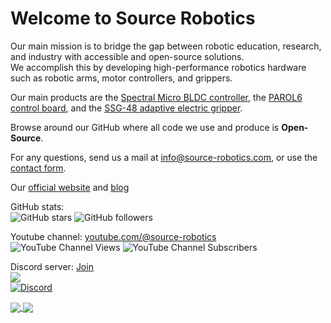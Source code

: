 # Welcome to Source Robotics

Our main mission is to bridge the gap between robotic education, research, and industry with accessible and open-source solutions.<br>
We accomplish this by developing high-performance robotics hardware such as robotic arms, motor controllers, and grippers. 

Our main products are the [Spectral Micro BLDC controller](https://source-robotics.com/products/spectral-micro-bldc-controller), the [PAROL6 control board](https://source-robotics.com/products/parol6-control-board), and the [SSG-48 adaptive electric gripper](https://source-robotics.com/products/compliant-gripper).

Browse around our GitHub where all code we use and produce is **Open-Source**.

For any questions, send us a mail at info@source-robotics.com, or use the [contact form](https://source-robotics.com/pages/contact).

 Our [official website](https://source-robotics.com/) and [blog](https://source-robotics.com/blogs/blog)
 
GitHub stats:<br>
![GitHub stars](https://img.shields.io/github/stars/PCrnjak?style=social) ![GitHub followers](https://img.shields.io/github/followers/PCrnjak?style=social)

Youtube channel: [youtube.com/@source-robotics](https://www.youtube.com/@source-robotics)<br>
![YouTube Channel Views](https://img.shields.io/youtube/channel/views/UCp3sDRwVkbm7b2M-2qwf5aQ) ![YouTube Channel Subscribers](https://img.shields.io/youtube/channel/subscribers/UCp3sDRwVkbm7b2M-2qwf5aQ)

Discord server: [Join](https://discord.gg/prjUvjmGpZ)<br>
[![](https://dcbadge.vercel.app/api/server/prjUvjmGpZ)](https://discord.gg/prjUvjmGpZ)<br>
[![Discord](https://img.shields.io/discord/1072498136284667955)](https://discord.gg/prjUvjmGpZ)

<a href="https://github.com/PCrnjak/PAROL6-Desktop-robot-arm">
  <img align="center" src="https://github-readme-stats.vercel.app/api/pin/?username=PCrnjak&repo=PAROL6-Desktop-robot-arm&theme=transparent" />
</a>
<a href="https://github.com/PCrnjak/Spectral-Micro-BLDC-controller">
  <img align="center" src="https://github-readme-stats.vercel.app/api/pin/?username=PCrnjak&repo=Spectral-Micro-BLDC-controller&theme=transparent" />
</a>

